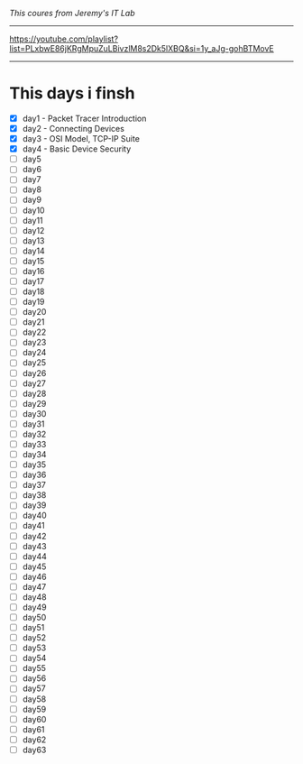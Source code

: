 *This coures from Jeremy's IT Lab*
***
https://youtube.com/playlist?list=PLxbwE86jKRgMpuZuLBivzlM8s2Dk5lXBQ&si=1y_aJg-gohBTMovE
***
# This days i finsh


- [x] day1 - Packet Tracer Introduction
- [x] day2 - Connecting Devices
- [x] day3 - OSI Model, TCP-IP Suite
- [x] day4 - Basic Device Security
- [ ] day5
- [ ] day6
- [ ] day7
- [ ] day8
- [ ] day9
- [ ] day10
- [ ] day11
- [ ] day12
- [ ] day13
- [ ] day14
- [ ] day15
- [ ] day16
- [ ] day17
- [ ] day18
- [ ] day19
- [ ] day20
- [ ] day21
- [ ] day22
- [ ] day23
- [ ] day24
- [ ] day25
- [ ] day26
- [ ] day27
- [ ] day28
- [ ] day29
- [ ] day30
- [ ] day31
- [ ] day32
- [ ] day33
- [ ] day34
- [ ] day35
- [ ] day36
- [ ] day37
- [ ] day38
- [ ] day39
- [ ] day40
- [ ] day41
- [ ] day42
- [ ] day43
- [ ] day44
- [ ] day45
- [ ] day46
- [ ] day47
- [ ] day48
- [ ] day49
- [ ] day50
- [ ] day51
- [ ] day52
- [ ] day53
- [ ] day54
- [ ] day55
- [ ] day56
- [ ] day57
- [ ] day58
- [ ] day59
- [ ] day60
- [ ] day61
- [ ] day62
- [ ] day63
